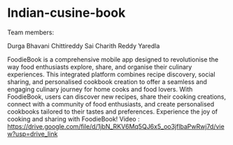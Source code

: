 # Indian-cusine-book

Team members: 

Durga Bhavani Chittireddy 
Sai Charith Reddy Yaredla


FoodieBook is a comprehensive mobile app designed to revolutionise the way food enthusiasts explore, share, and organise their culinary experiences. This integrated platform combines recipe discovery, social sharing, and personalised cookbook creation to offer a seamless and engaging culinary journey for home cooks and food lovers. With FoodieBook, users can discover new recipes, share their cooking creations, connect with a community of food enthusiasts, and create personalised cookbooks tailored to their tastes and preferences. Experience the joy of cooking and sharing with FoodieBook!
Video : https://drive.google.com/file/d/1jbN_RKV6Mq5QJ6x5_oo3jflbaPwRwj7d/view?usp=drive_link





